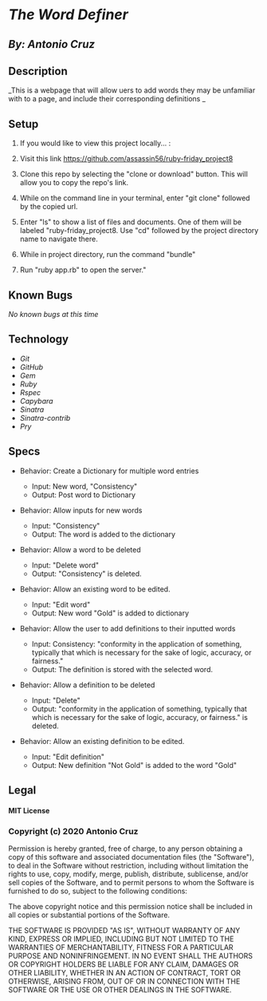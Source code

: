 # _The Word Definer_
## _By: Antonio Cruz_
## Description

_This is a webpage that will allow uers to add words they may be unfamiliar with to a page, and include their corresponding definitions _

## Setup


1. If you would like to view this project locally... :

2. Visit this link https://github.com/assassin56/ruby-friday_project8
 
3. Clone this repo by selecting the "clone or download" button. This will allow you to copy the repo's link.

4. While on the command line in your terminal, enter "git clone" followed by the copied url.

5. Enter "ls" to show a list of files and documents. One of them will be labeled "ruby-friday_project8. Use "cd" followed by the project directory name to navigate there.

6. While in project directory, run the command "bundle"

7. Run "ruby app.rb" to open the server."

## Known Bugs
_No known bugs at this time_

## Technology

* _Git_
* _GitHub_
* _Gem_
* _Ruby_
* _Rspec_
* _Capybara_
* _Sinatra_
* _Sinatra-contrib_
* _Pry_


## Specs

* Behavior: Create a Dictionary for multiple word entries 
  * Input: New word, "Consistency"
  * Output: Post word to Dictionary

* Behavior: Allow inputs for new words
  * Input: "Consistency"
  * Output: The word is added to the dictionary

* Behavior: Allow a word to be deleted
  * Input: "Delete word"
  * Output: "Consistency" is deleted.

* Behavior: Allow an existing word to be edited.
  * Input: "Edit word"
  * Output: New word "Gold" is added to dictionary

* Behavior: Allow the user to add definitions to their inputted words
  * Input: Consistency: "conformity in the application of something, typically that which is necessary for the sake of logic, accuracy, or fairness."
  * Output: The definition is stored with the selected word.

* Behavior: Allow a definition to be deleted
  * Input: "Delete"
  * Output: "conformity in the application of something, typically that which is necessary for the sake of logic, accuracy, or fairness." is deleted.

* Behavior: Allow an existing definition to be edited.
  * Input: "Edit definition"
  * Output: New definition "Not Gold" is added to the word "Gold"
  
## Legal

#### MIT License

### Copyright (c) 2020 Antonio Cruz

Permission is hereby granted, free of charge, to any person obtaining a copy
of this software and associated documentation files (the "Software"), to deal
in the Software without restriction, including without limitation the rights
to use, copy, modify, merge, publish, distribute, sublicense, and/or sell
copies of the Software, and to permit persons to whom the Software is
furnished to do so, subject to the following conditions:

The above copyright notice and this permission notice shall be included in all
copies or substantial portions of the Software.

THE SOFTWARE IS PROVIDED "AS IS", WITHOUT WARRANTY OF ANY KIND, EXPRESS OR
IMPLIED, INCLUDING BUT NOT LIMITED TO THE WARRANTIES OF MERCHANTABILITY,
FITNESS FOR A PARTICULAR PURPOSE AND NONINFRINGEMENT. IN NO EVENT SHALL THE
AUTHORS OR COPYRIGHT HOLDERS BE LIABLE FOR ANY CLAIM, DAMAGES OR OTHER
LIABILITY, WHETHER IN AN ACTION OF CONTRACT, TORT OR OTHERWISE, ARISING FROM,
OUT OF OR IN CONNECTION WITH THE SOFTWARE OR THE USE OR OTHER DEALINGS IN THE
SOFTWARE.